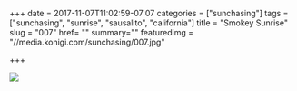+++
date = 2017-11-07T11:02:59-07:07
categories = ["sunchasing"]
tags = ["sunchasing", "sunrise", "sausalito", "california"]
title = "Smokey Sunrise"
slug = "007"
href= ""
summary=""
featuredimg = "//media.konigi.com/sunchasing/007.jpg"

+++

<img src="//media.konigi.com/sunchasing/007.jpg" />